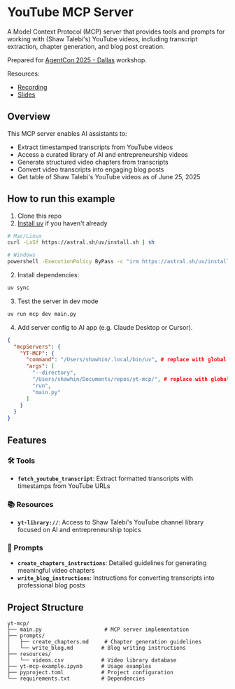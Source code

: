 # YouTube MCP Server

A Model Context Protocol (MCP) server that provides tools and prompts for working with (Shaw Talebi's) YouTube videos, including transcript extraction, chapter generation, and blog post creation.

Prepared for [AgentCon 2025 - Dallas](https://globalai.community/chapters/dallas/events/agentcon-2025-dallas/) workshop.

Resources:
- [Recording](https://youtu.be/U9XDqQmV1Hc)
- [Slides](https://drive.google.com/file/d/1YDGXPoPnF1FToKr2lx4hFSg4AJk3EcOM/view?usp=sharing)

## Overview

This MCP server enables AI assistants to:
- Extract timestamped transcripts from YouTube videos
- Access a curated library of AI and entrepreneurship videos
- Generate structured video chapters from transcripts  
- Convert video transcripts into engaging blog posts
- Get table of Shaw Talebi's YouTube videos as of June 25, 2025

## How to run this example

1. Clone this repo
2. [Install uv](https://docs.astral.sh/uv/getting-started/installation/) if you haven't already
```bash
# Mac/Linux
curl -LsSf https://astral.sh/uv/install.sh | sh

# Windows
powershell -ExecutionPolicy ByPass -c "irm https://astral.sh/uv/install.ps1 | iex"
```

2. Install dependencies:
```bash
uv sync
```

3. Test the server in dev mode
```bash
uv run mcp dev main.py
```
4. Add server config to AI app (e.g. Claude Desktop or Cursor).
```JSON
{
  "mcpServers": {
    "YT-MCP": {
      "command": "/Users/shawhin/.local/bin/uv", # replace with global path to your uv installation
      "args": [
        "--directory",
        "/Users/shawhin/Documents/repos/yt-mcp/", # replace with global path to repo
        "run",
        "main.py"
      ]
    }
  }
}
```

## Features

### 🛠️ Tools
- **`fetch_youtube_transcript`**: Extract formatted transcripts with timestamps from YouTube URLs

### 📚 Resources  
- **`yt-library://`**: Access to Shaw Talebi's YouTube channel library focused on AI and entrepreneurship topics

### 📝 Prompts
- **`create_chapters_instructions`**: Detailed guidelines for generating meaningful video chapters
- **`write_blog_instructions`**: Instructions for converting transcripts into professional blog posts

## Project Structure

```
yt-mcp/
├── main.py                    # MCP server implementation
├── prompts/
│   ├── create_chapters.md     # Chapter generation guidelines
│   └── write_blog.md         # Blog writing instructions
├── resources/
│   └── videos.csv            # Video library database
├── yt-mcp-example.ipynb      # Usage examples
├── pyproject.toml            # Project configuration
└── requirements.txt          # Dependencies
```


